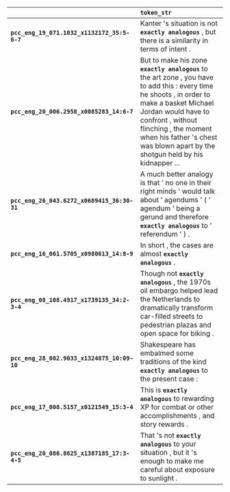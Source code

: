 |                                             | `token_str`                                                                                                                                                                                                                                                                                     |
|:--------------------------------------------|:------------------------------------------------------------------------------------------------------------------------------------------------------------------------------------------------------------------------------------------------------------------------------------------------|
| **`pcc_eng_19_071.1032_x1132172_35:5-6-7`** | Kanter 's situation is not __`exactly analogous`__ , but there is a similarity in terms of intent .                                                                                                                                                                                             |
| **`pcc_eng_20_006.2958_x0085283_14:6-7`**   | But to make his zone __`exactly analogous`__ to the art zone , you have to add this : every time he shoots , in order to make a basket Michael Jordan would have to confront , without flinching , the moment when his father 's chest was blown apart by the shotgun held by his kidnapper ... |
| **`pcc_eng_26_043.6272_x0689415_36:30-31`** | A much better analogy is that ' no one in their right minds ' would talk about ' agendums ' ( ' agendum ' being a gerund and therefore __`exactly analogous`__ to ' referendum ' ) .                                                                                                            |
| **`pcc_eng_16_061.5705_x0980613_14:8-9`**   | In short , the cases are almost __`exactly analogous`__ .                                                                                                                                                                                                                                       |
| **`pcc_eng_08_108.4917_x1739135_34:2-3-4`** | Though not __`exactly analogous`__ , the 1970s oil embargo helped lead the Netherlands to dramatically transform car-filled streets to pedestrian plazas and open space for biking .                                                                                                            |
| **`pcc_eng_28_082.9033_x1324875_10:09-10`** | Shakespeare has embalmed some traditions of the kind __`exactly analogous`__ to the present case :                                                                                                                                                                                              |
| **`pcc_eng_17_008.5157_x0121549_15:3-4`**   | This is __`exactly analogous`__ to rewarding XP for combat or other accomplishments , and story rewards .                                                                                                                                                                                       |
| **`pcc_eng_20_086.8625_x1387185_17:3-4-5`** | That 's not __`exactly analogous`__ to your situation , but it 's enough to make me careful about exposure to sunlight .                                                                                                                                                                        |